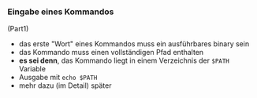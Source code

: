 ### Eingabe eines Kommandos

(Part1)

- das erste "Wort" eines Kommandos muss ein ausführbares binary sein
- <!-- .element class="fragment" --> das Kommando muss einen vollständigen Pfad enthalten
- <!-- .element class="fragment" --> <b>es sei denn</b>, das Kommando liegt in einem Verzeichnis der <code>$PATH</code> Variable
- <!-- .element class="fragment" --> Ausgabe mit <code>echo $PATH</code>
- <!-- .element class="fragment" --> mehr dazu (im Detail) später

